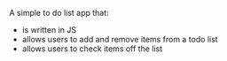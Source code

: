 A simple to do list app that:
- is written in JS
- allows users to add and remove items from a todo list
- allows users to check items off the list